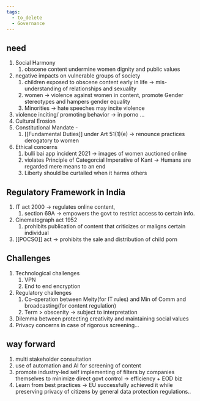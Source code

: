 ```yaml
---
tags:
  - to_delete
  - Governance
---
```



## need
1. Social Harmony
	1. obscene content undermine women dignity and public values
2. negative impacts on vulnerable groups of society
	1. children exposed to obscene content early in life -> mis-understanding of relationships and sexuality
	2. women -> violence against women in content, promote Gender stereotypes and hampers gender equality
	3. Minorities -> hate speeches  may incite violence
3. violence inciting/ promoting behavior -> in porno ...
4. Cultural Erosion
5. Constitutional Mandate -
	1. [[Fundamental Duties]] under Art 51(1)(e) -> renounce practices derogatory to women
6. Ethical concerns
	1. bulli bai app incident 2021 -> images of women auctioned online
	2. violates Principle of Categorcial Imperative of Kant -> Humans are regarded mere means to an end 
	3. Liberty should be curtailed when it harms others
## Regulatory Framework in India
1. IT act 2000 -> regulates online content, 
	1. section 69A -> empowers the govt to restrict access to certain info.
2. Cinematograph act 1952 
	1. prohibits publication of content that criticizes or maligns certain individual
3. [[POCSO]] act -> prohibits the sale and distribution of child porn
## Challenges
1. Technological challenges 
	1. VPN
	2. End to end encryption
2. Regulatory challenges
	1. Co-operation between Meity(for IT rules) and Min of Comm and broadcasting(for content regulation)
	2. Term > obscenity -> subject to interpretation
3. Dilemma between protecting creativity and maintaining social values
4. Privacy concerns in case of rigorous screening...

## way forward
1. multi stakeholder consultation
2. use of automation and AI for screening of content
3. promote industry-led self implementing of filters by companies themselves to minimize direct govt control -> efficiency + EOD biz
4. Learn from best practices -> EU successfully achieved it while preserving privacy of citizens by general data protection regulations..
